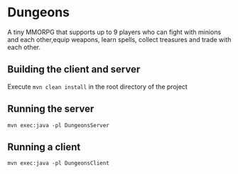 ﻿# Dungeons
A tiny MMORPG that supports up to 9 players who can fight with minions and each other,equip weapons, learn spells, collect treasures and trade with each other.
## Building the client and server
Execute `mvn clean install` in the root directory of the project 
## Running the server
`mvn exec:java -pl DungeonsServer`
## Running a client
`mvn exec:java -pl DungeonsClient`

